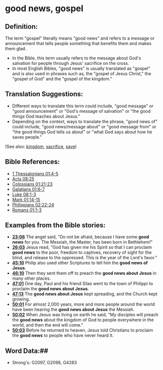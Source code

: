 # good news, gospel #

## Definition: ##

The term "gospel" literally means "good news" and refers to a message or announcement that tells people something that benefits them and makes them glad.

* In the Bible, this term usually refers to the message about God's salvation for people through Jesus' sacrifice on the cross.
* In most English Bibles, "good news" is usually translated as "gospel" and is also used in phrases such as, the "gospel of Jesus Christ," the "gospel of God" and the "gospel of the kingdom."

## Translation Suggestions: ##

* Different ways to translate this term could include, "good message" or "good announcement" or "God's message of salvation" or "the good things God teaches about Jesus."
* Depending on the context, ways to translate the phrase, "good news of" could include, "good news/message about" or "good message from" or "the good things God tells us about" or "what God says about how he saves people."

(See also: [kingdom](../other/kingdom.md), [sacrifice](../other/sacrifice.md), [save](save.md))

## Bible References: ##

* [1 Thessalonians 01:4-5](rc://en/tn/help/1th/01/04)
* [Acts 08:25](rc://en/tn/help/act/08/25)
* [Colossians 01:21-23](rc://en/tn/help/col/01/21)
* [Galatians 01:6-7](rc://en/tn/help/gal/01/06)
* [Luke 08:1-3](rc://en/tn/help/luk/08/01)
* [Mark 01:14-15](rc://en/tn/help/mrk/01/14)
* [Philippians 02:22-24](rc://en/tn/help/php/02/22)
* [Romans 01:1-3](rc://en/tn/help/rom/01/01)

## Examples from the Bible stories: ##

* __[23:06](rc://en/tn/help/obs/23/06)__ The angel said, "Do not be afraid, because I have some __good news__  for you. The Messiah, the Master, has been born in Bethlehem!"
* __[26:03](rc://en/tn/help/obs/26/03)__ Jesus read, "God has given me his Spirit so that I can proclaim __good news__  to the poor, freedom to captives, recovery of sight for the blind, and release to the oppressed. This is the year of the Lord's favor."
* __[45:10](rc://en/tn/help/obs/45/10)__ Philip also used other Scriptures to tell him the __good news of Jesus__.
* __[46:10](rc://en/tn/help/obs/46/10)__ Then they sent them off to preach the __good news about Jesus__  in many other places.
* __[47:01](rc://en/tn/help/obs/47/01)__ One day, Paul and his friend Silas went to the town of Philippi to proclaim the __good news about Jesus__.
* __[47:13](rc://en/tn/help/obs/47/13)__ The __good news about Jesus__  kept spreading, and the Church kept growing.
* __[50:01](rc://en/tn/help/obs/50/01)__ For almost 2,000 years, more and more people around the world have been hearing the __good news about Jesus__  the Messiah.
* __[50:02](rc://en/tn/help/obs/50/02)__ When Jesus was living on earth he said, "My disciples will preach the __good news__  about the kingdom of God to people everywhere in the world, and then the end will come."
* __[50:03](rc://en/tn/help/obs/50/03)__ Before he returned to heaven, Jesus told Christians to proclaim the __good news__  to people who have never heard it.

## Word Data:##

* Strong's: G2097, G2098, G4283
